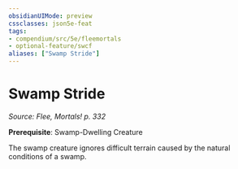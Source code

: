 ```yaml
---
obsidianUIMode: preview
cssclasses: json5e-feat
tags:
- compendium/src/5e/fleemortals
- optional-feature/swcf
aliases: ["Swamp Stride"]
---
```

# Swamp Stride
*Source: Flee, Mortals! p. 332*  

**Prerequisite**: Swamp-Dwelling Creature

The swamp creature ignores difficult terrain caused by the natural conditions of a swamp.
